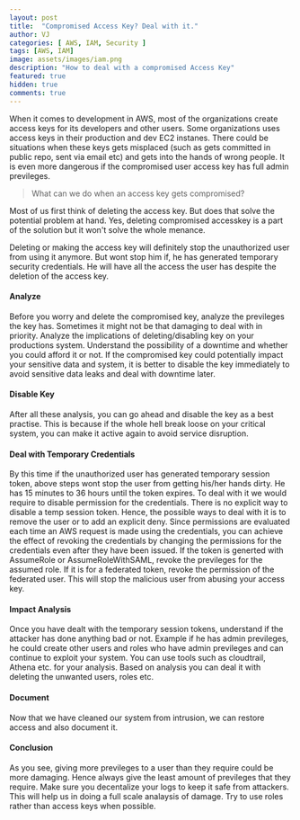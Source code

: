 ```yaml
---
layout: post
title:  "Compromised Access Key? Deal with it."
author: VJ
categories: [ AWS, IAM, Security ]
tags: [AWS, IAM]
image: assets/images/iam.png
description: "How to deal with a compromised Access Key"
featured: true
hidden: true
comments: true
---
```


When it comes to development in AWS, most of the organizations create access keys for its developers and other users. Some organizations uses access keys in their production and dev EC2 instanes. There could be situations when these keys gets misplaced (such as gets committed in public repo, sent via email etc) and gets into the hands of wrong people. It is even more dangerous if the compromised user access key has full admin previleges. 

> What can we do when an access key gets compromised? 

Most of us first think of deleting the access key. But does that solve the potential problem at hand. Yes, deleting compromised accesskey is a part of the solution but it won't solve the whole menance.

Deleting or making the access key will definitely stop the unauthorized user from using it anymore. But wont stop him if, he has generated temporary security credentials. He will have all the access the user has despite the deletion of the access key. 


#### Analyze
Before you worry and delete the compromised key, analyze the previleges the key has. Sometimes it might not be that damaging to deal with in priority. Analyze the implications of deleting/disabling key on your productions system. Understand the possibility of a downtime and whether you could afford it or not. If the compromised key could potentially impact your sensitive data and system, it is better to disable the key immediately to avoid sensitive data leaks and deal with downtime later.


#### Disable Key
After all these analysis, you can go ahead and disable the key as a best practise. This is because if the whole hell break loose on your critical system, you can make it active again to avoid service disruption.

#### Deal with Temporary Credentials

By this time if the unauthorized user has generated temporary session token, above steps wont stop the user from getting his/her hands dirty. He has 15 minutes to 36 hours until the token expires. To deal with it we would require to disable permission for the credentials. There is no explicit way to disable a temp session token. Hence, the possible ways to deal with it is to remove the user or to add an explicit deny. Since permissions are evaluated each time an AWS request is made using the credentials, you can achieve the effect of revoking the credentials by changing the permissions for the credentials even after they have been issued. If the token is generted with AssumeRole or AssumeRoleWithSAML, revoke the previleges for the assumed role. If it is for a federated token, revoke the permission of the federated user. This will stop the malicious user from abusing your access key.

#### Impact Analysis

Once you have dealt with the temporary session tokens, understand if the attacker has done anything bad or not. Example if he has admin previleges, he could create other users and roles who have admin previleges and can continue to exploit your system. You can use tools such as cloudtrail, Athena etc. for your analysis. Based on analysis you can deal it with deleting the unwanted users, roles etc.

#### Document

Now that we have cleaned our system from intrusion, we can restore access and also document it.

#### Conclusion
As you see, giving more previleges to a user than they require could be more damaging. Hence always give the least amount of previleges that they require. Make sure you decentalize your logs to keep it safe from attackers. This will help us in doing a full scale analaysis of damage. Try to use roles rather than access keys when possible.